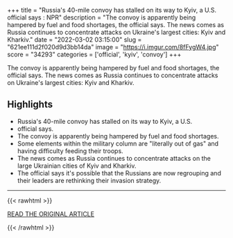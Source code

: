 +++
title = "Russia's 40-mile convoy has stalled on its way to Kyiv, a U.S. official says : NPR"
description = "The convoy is apparently being hampered by fuel and food shortages, the official says. The news comes as Russia continues to concentrate attacks on Ukraine's largest cities: Kyiv and Kharkiv."
date = "2022-03-02 03:15:00"
slug = "621ee111d2f020d9d3bb14da"
image = "https://i.imgur.com/8fFygW4.jpg"
score = "34293"
categories = ['official', 'kyiv', 'convoy']
+++

The convoy is apparently being hampered by fuel and food shortages, the official says. The news comes as Russia continues to concentrate attacks on Ukraine's largest cities: Kyiv and Kharkiv.

## Highlights

- Russia's 40-mile convoy has stalled on its way to Kyiv, a U.S.
- official says.
- The convoy is apparently being hampered by fuel and food shortages.
- Some elements within the military column are "literally out of gas" and having difficulty feeding their troops.
- The news comes as Russia continues to concentrate attacks on the large Ukrainian cities of Kyiv and Kharkiv.
- The official says it's possible that the Russians are now regrouping and their leaders are rethinking their invasion strategy.

---

{{< rawhtml >}}
  <p class="article-category">
    <a target="_blank" href="https://www.npr.org/2022/03/01/1083733700/russias-40-mile-convoy-has-stalled-on-its-way-to-kyiv-a-u-s-official-says">READ THE ORIGINAL ARTICLE</a>
  </p>
{{< /rawhtml >}}
